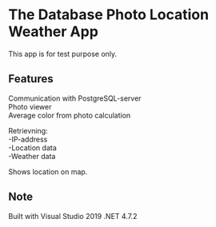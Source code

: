 # The Database Photo Location Weather App

This app is for test purpose only.

## Features

Communication with PostgreSQL-server<br/>
Photo viewer<br/>
Average color from photo calculation
 
Retrievning:<br/>
-IP-address<br/>
-Location data<br/>
-Weather data

Shows location on map.


## Note

Built with Visual Studio 2019 .NET 4.7.2

